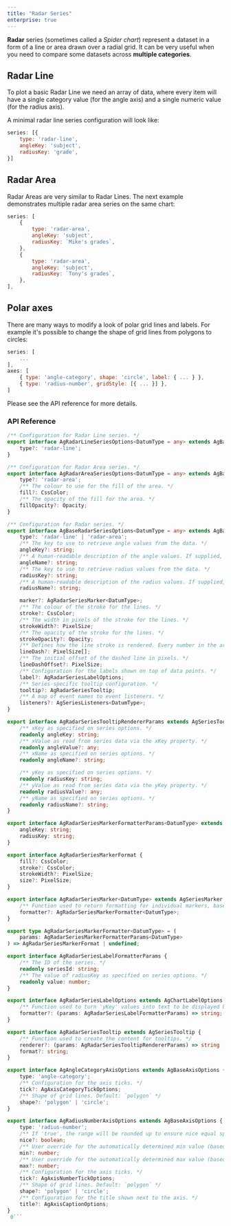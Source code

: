 ```yaml
---
title: "Radar Series"
enterprise: true
---
```


**Radar** series (sometimes called a *Spider chart*) represent a dataset in a form of a line or area drawn over a radial grid.
It can be very useful when you need to compare some datasets across **multiple categories**.

## Radar Line

To plot a basic Radar Line we need an array of data, where every item will have a single category value (for the angle axis) and a single numeric value (for the radius axis).

A minimal radar line series configuration will look like:

```js
series: [{
    type: 'radar-line',
    angleKey: 'subject',
    radiusKey: 'grade',
}]
```

<chart-example title='Basic Radar Line' name='basic-radar-line' type='generated' options='{ "enterprise": true }'></chart-example>

## Radar Area

Radar Areas are very similar to Radar Lines. The next example demonstrates multiple radar area series on the same chart:

```js
series: [
    {
        type: 'radar-area',
        angleKey: 'subject',
        radiusKey: `Mike's grades`,
    },
    {
        type: 'radar-area',
        angleKey: 'subject',
        radiusKey: `Tony's grades`,
    },
],
```

<chart-example title='Basic Radar Area' name='basic-radar-area' type='generated' options='{ "enterprise": true }'></chart-example>

## Polar axes

There are many ways to modify a look of polar grid lines and labels. For example it's possible to change the shape of grid lines from polygons to circles:

```js
series: [
    ...
],
axes: [
    { type: 'angle-category', shape: 'circle', label: { ... } },
    { type: 'radius-number', gridStyle: [{ ... }] },
]
```

<chart-example title='Polar Axes' name='polar-axes' type='generated' options='{ "enterprise": true }'></chart-example>

Please see the API reference for more details.

### API Reference

<!-- TODO: replace with usual api reference component -->

```ts
/** Configuration for Radar Line series. */
export interface AgRadarLineSeriesOptions<DatumType = any> extends AgBaseRadarSeriesOptions<DatumType> {
    type?: 'radar-line';
}

/** Configuration for Radar Area series. */
export interface AgRadarAreaSeriesOptions<DatumType = any> extends AgBaseRadarSeriesOptions<DatumType> {
    type?: 'radar-area';
    /** The colour to use for the fill of the area. */
    fill?: CssColor;
    /** The opacity of the fill for the area. */
    fillOpacity?: Opacity;
}

/** Configuration for Radar series. */
export interface AgBaseRadarSeriesOptions<DatumType = any> extends AgBaseSeriesOptions<DatumType> {
    type?: 'radar-line' | 'radar-area';
    /** The key to use to retrieve angle values from the data. */
    angleKey?: string;
    /** A human-readable description of the angle values. If supplied, this will be passed to the tooltip renderer as one of the parameters. */
    angleName?: string;
    /** The key to use to retrieve radius values from the data. */
    radiusKey?: string;
    /** A human-readable description of the radius values. If supplied, this will be passed to the tooltip renderer as one of the parameters. */
    radiusName?: string;

    marker?: AgRadarSeriesMarker<DatumType>;
    /** The colour of the stroke for the lines. */
    stroke?: CssColor;
    /** The width in pixels of the stroke for the lines. */
    strokeWidth?: PixelSize;
    /** The opacity of the stroke for the lines. */
    strokeOpacity?: Opacity;
    /** Defines how the line stroke is rendered. Every number in the array specifies the length in pixels of alternating dashes and gaps. For example, `[6, 3]` means dashes with a length of `6` pixels with gaps between of `3` pixels. */
    lineDash?: PixelSize[];
    /** The initial offset of the dashed line in pixels. */
    lineDashOffset?: PixelSize;
    /** Configuration for the labels shown on top of data points. */
    label?: AgRadarSeriesLabelOptions;
    /** Series-specific tooltip configuration. */
    tooltip?: AgRadarSeriesTooltip;
    /** A map of event names to event listeners. */
    listeners?: AgSeriesListeners<DatumType>;
}

export interface AgRadarSeriesTooltipRendererParams extends AgSeriesTooltipRendererParams {
    /** xKey as specified on series options. */
    readonly angleKey: string;
    /** xValue as read from series data via the xKey property. */
    readonly angleValue?: any;
    /** xName as specified on series options. */
    readonly angleName?: string;

    /** yKey as specified on series options. */
    readonly radiusKey: string;
    /** yValue as read from series data via the yKey property. */
    readonly radiusValue?: any;
    /** yName as specified on series options. */
    readonly radiusName?: string;
}

export interface AgRadarSeriesMarkerFormatterParams<DatumType> extends AgSeriesMarkerFormatterParams<DatumType> {
    angleKey: string;
    radiusKey: string;
}

export interface AgRadarSeriesMarkerFormat {
    fill?: CssColor;
    stroke?: CssColor;
    strokeWidth?: PixelSize;
    size?: PixelSize;
}

export interface AgRadarSeriesMarker<DatumType> extends AgSeriesMarker {
    /** Function used to return formatting for individual markers, based on the supplied information. If the current marker is highlighted, the `highlighted` property will be set to `true`; make sure to check this if you want to differentiate between the highlighted and un-highlighted states. */
    formatter?: AgRadarSeriesMarkerFormatter<DatumType>;
}

export type AgRadarSeriesMarkerFormatter<DatumType> = (
    params: AgRadarSeriesMarkerFormatterParams<DatumType>
) => AgRadarSeriesMarkerFormat | undefined;

export interface AgRadarSeriesLabelFormatterParams {
    /** The ID of the series. */
    readonly seriesId: string;
    /** The value of radiusKey as specified on series options. */
    readonly value: number;
}

export interface AgRadarSeriesLabelOptions extends AgChartLabelOptions {
    /** Function used to turn 'yKey' values into text to be displayed by a label. By default the values are simply stringified. */
    formatter?: (params: AgRadarSeriesLabelFormatterParams) => string;
}

export interface AgRadarSeriesTooltip extends AgSeriesTooltip {
    /** Function used to create the content for tooltips. */
    renderer?: (params: AgRadarSeriesTooltipRendererParams) => string | AgTooltipRendererResult;
    format?: string;
}

export interface AgAngleCategoryAxisOptions extends AgBaseAxisOptions {
    type: 'angle-category';
    /** Configuration for the axis ticks. */
    tick?: AgAxisCategoryTickOptions;
    /** Shape of grid lines. Default: `polygon` */
    shape?: 'polygon' | 'circle';
}

export interface AgRadiusNumberAxisOptions extends AgBaseAxisOptions {
    type: 'radius-number';
    /** If 'true', the range will be rounded up to ensure nice equal spacing between the ticks. */
    nice?: boolean;
    /** User override for the automatically determined min value (based on series data). */
    min?: number;
    /** User override for the automatically determined max value (based on series data). */
    max?: number;
    /** Configuration for the axis ticks. */
    tick?: AgAxisNumberTickOptions;
    /** Shape of grid lines. Default: `polygon` */
    shape?: 'polygon' | 'circle';
    /** Configuration for the title shown next to the axis. */
    title?: AgAxisCaptionOptions;
}
 0```